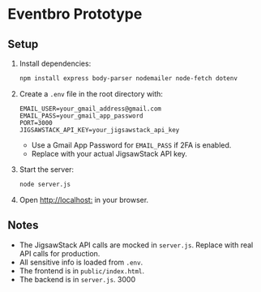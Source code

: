 # Eventbro Prototype

## Setup

1. Install dependencies:
   ```sh
   npm install express body-parser nodemailer node-fetch dotenv
   ```
2. Create a `.env` file in the root directory with:
   ```env
   EMAIL_USER=your_gmail_address@gmail.com
   EMAIL_PASS=your_gmail_app_password
   PORT=3000
   JIGSAWSTACK_API_KEY=your_jigsawstack_api_key
   ```
   - Use a Gmail App Password for `EMAIL_PASS` if 2FA is enabled.
   - Replace with your actual JigsawStack API key.

3. Start the server:
   ```sh
   node server.js
   ```

4. Open [http://localhost:](http://localhost:3000) in your browser.

## Notes
- The JigsawStack API calls are mocked in `server.js`. Replace with real API calls for production.
- All sensitive info is loaded from `.env`.
- The frontend is in `public/index.html`.
- The backend is in `server.js`.
3000